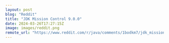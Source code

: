 ```yaml
---
layout: post
blog: "Reddit"
title: "JDK Mission Control 9.0.0"
date: 2024-03-26T17:27:15Z
image: images/reddit.png
remote_url: "https://www.reddit.com/r/java/comments/1bodkm7/jdk_mission_control_900/"
---
```


